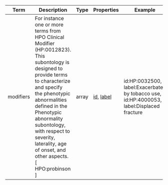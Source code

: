 |Term | Description | Type | Properties | Example | Enum|
| ---| ---| ---| ---| ---| --- |
| modifiers | For instance one or more terms from HPO Clinical Modifier (HP:0012823). This subontology is designed to provide terms to characterize and specify the phenotypic abnormalities defined in the Phenotypic abnormality subontology, with respect to severity, laterality, age of onset, and other aspects. [ HPO:probinson ]  | array | [id](./id.md), [label](./label.md) | id:HP:0032500, label:Exacerbated by tobacco use,<br />id:HP:4000053, label:Displaced fracture | NA|
